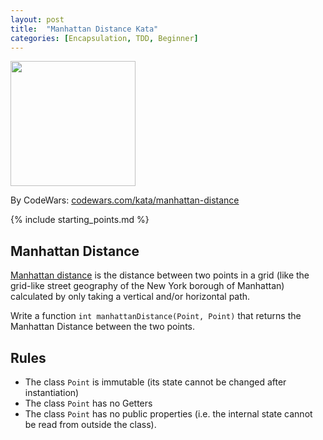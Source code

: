 ```yaml
---
layout: post
title:  "Manhattan Distance Kata"
categories: [Encapsulation, TDD, Beginner]
---
```


<img style="height: 200px" src="{{ site.github.url }}/images/manhattan_distance.jpg">

By CodeWars: [codewars.com/kata/manhattan-distance](https://www.codewars.com/kata/manhattan-distance)

{% include starting_points.md %}

## Manhattan Distance

[Manhattan distance](http://en.wikipedia.org/wiki/Manhattan_distance) is the distance between two points in a grid (like the grid-like street geography of the New York borough of Manhattan) calculated by only taking a vertical and/or horizontal path.

Write a function `int manhattanDistance(Point, Point)` that returns the Manhattan Distance between the two points.

## Rules
* The class `Point` is immutable (its state cannot be changed after instantiation)
* The class `Point` has no Getters
* The class `Point` has no public properties (i.e. the internal state cannot be read from outside the class).

